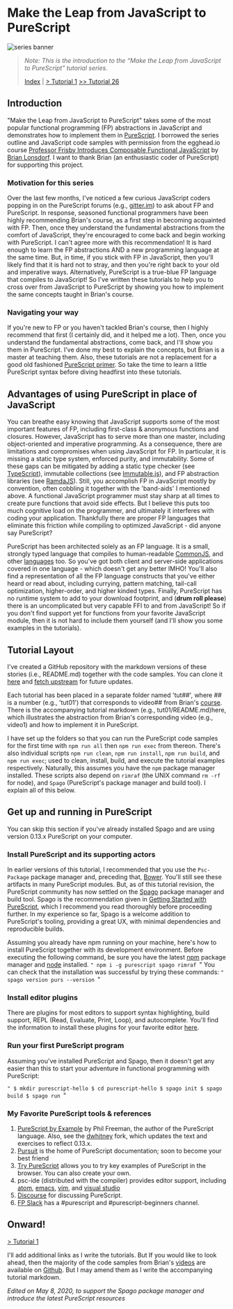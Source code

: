 # Make the Leap from JavaScript to PureScript

![series banner](resources/glitched-abstract.jpg)

> *Note: This is the introduction to the “Make the Leap from JavaScript to PureScript” tutorial series.*
>
> [Index](https://github.com/adkelley/javascript-to-purescript/tree/master/md) | [> Tutorial 1](https://github.com/adkelley/javascript-to-purescript/tree/master/tut01) [>> Tutorial 26](https://github.com/adkelley/javascript-to-purescript/tree/master/tut26)

## Introduction

"Make the Leap from JavaScript to PureScript" takes some of the most popular functional programming (FP) abstractions in JavaScript and demonstrates how to implement them in [PureScript](http://www.purescript.org). I borrowed the series outline and JavaScript code samples with permission from the egghead.io course [Professor Frisby Introduces Composable Functional JavaScript](https://egghead.io/courses/professor-frisby-introduces-composable-functional-javascript) by
[Brian Lonsdorf](https://github.com/DrBoolean).  I want to thank Brian (an enthusiastic coder of PureScript) for supporting this project.

### Motivation for this series

Over the last few months, I've noticed a few curious JavaScript coders popping in on the PureScript forums (e.g., [gitter.im](https://gitter.im/purescript/purescript)) to ask about FP and PureScript.  In response, seasoned functional programmers have been highly recommending Brian's course, as a first step in becoming acquainted with FP. Then, once they understand the fundamental abstractions from the comfort of JavaScript, they're encouraged to come back and begin working with PureScript.  I can't agree more with this recommendation!  It is hard enough to learn the FP abstractions AND a new programming language at the same time.  But, in time, if you stick with FP in JavaScript, then you'll likely find that it is hard not to stray, and then you're right back to your old and imperative ways. Alternatively, PureScript is a true-blue FP language that compiles to JavaScript!  So I've written these tutorials to help you to cross over from JavaScript to PureScript by showing you how to implement the same concepts taught in Brian's course.

### Navigating your way

If you're new to FP or you haven't tackled Brian's course, then I highly recommend that first (I certainly did, and it helped me a lot). Then, once you understand the fundamental abstractions, come back, and I'll show you them in PureScript. I've done my best to explain the concepts, but Brian is a master at teaching them.  Also, these tutorials are not a replacement for a good old fashioned [PureScript primer](https://leanpub.com/purescript). So take the time to learn a little PureScript syntax before diving headfirst into these tutorials.

## Advantages of using PureScript in place of JavaScript

You can breathe easy knowing that JavaScript supports some of the most important features of FP, including first-class & anonymous functions and closures.  However, JavaScript has to serve more than one master, including object-oriented and imperative programming.  As a consequence, there are limitations and compromises when using JavaScript for FP. In particular, it is missing a static type system, enforced purity, and immutability.  Some of these gaps can be mitigated by adding a static type checker (see [TypeScript](https://www.typescriptlang.org/)), immutable collections (see [Immutable.js](https://facebook.github.io/immutable-js/)), and FP abstraction libraries (see [RamdaJS](http://ramdajs.com)). Still, you accomplish FP in JavaScript mostly by convention, often cobbling it together with the 'band-aids' I mentioned above. A functional JavaScript programmer must stay sharp at all times to create pure functions that avoid side effects.  But I believe this puts too much cognitive load on the programmer, and ultimately it interferes with coding your application.  Thankfully there are proper FP languages that eliminate this friction while compiling to optimized JavaScript - did anyone say PureScript?

PureScript has been architected solely as an FP language. It is a small, strongly typed language that compiles to human-readable [CommonJS](https://en.wikipedia.org/wiki/CommonJS), and other [languages](https://github.com/andyarvanitis/purescript-native) too. So you've got both client and server-side applications covered in one language - which doesn't get any better IMHO! You'll also find a representation of all the FP language constructs that you've either heard or read about, including currying, pattern matching, tail-call optimization, higher-order, and higher kinded types.  Finally, PureScript has no runtime system to add to your download footprint, and (**drum roll please**) there is an uncomplicated but very capable FFI to and from JavaScript! So if you don't find support yet for functions from your favorite JavaScript module, then it is not hard to include them yourself (and I'll show you some examples in the tutorials).

## Tutorial Layout

I've created a GitHub repository with the markdown versions of these stories (i.e., README.md) together with the code samples. You can clone it [here](https://github.com/adkelley/javascript-to-purescript) and [fetch upstream](https://help.github.com/articles/syncing-a-fork/) for future updates.

Each tutorial has been placed in a separate folder named 'tut##', where ## is a number (e.g., 'tut01') that corresponds to video## from Brian's [course](https://egghead.io/courses/professor-frisby-introduces-composable-functional-javascript). There is the accompanying tutorial markdown (e.g., tut01/README.md)here, which illustrates the abstraction from Brian's corresponding video (e.g., video1) and how to implement it in PureScript.

I have set up the folders so that you can run the PureScript code samples for the first time with `npm run all` then `npm run exec` from thereon. There's also individual scripts `npm run clean`, `npm run install`, `npm run build`, and `npm run exec`; used to clean, install, build, and execute the tutorial examples respectively. Naturally, this assumes you have the `npm` package manager installed. These scripts also depend on `rimraf` (the UNIX command `rm -rf` for node), and `Spago` (PureScript's package manager and build tool). I explain all of this below.

## Get up and running in PureScript

You can skip this section if you've already installed Spago and are using version 0.13.x PureScript on your computer.

### Install PureScript and its supporting actors
In earlier versions of this tutorial, I recommended that you use the `Psc-Package` package manager and, preceding that, [Bower](https://bower.io). You'll still see these artifacts in many PureScript modules.  But, as of this tutorial revision, the PureScript community has now settled on the [Spago](https://github.com/purescript/spago) package manager and build tool.  Spago is the recommendation given in [Getting Started with PureScript](http://www.purescript.org/learn/getting-started/), which I recommend you read thoroughly before proceeding further. In my experience so far, Spago is a welcome addition to PureScript's tooling, providing a great UX, with minimal dependencies and reproducible builds.

Assuming you already have npm running on your machine, here's how to install PureScript together with its development environment.   Before executing the following command, be sure you have the latest [npm](https://www.npmjs.com/) package manager and [node](https://nodejs.org/en/) installed.
`"
npm i -g purescript spago rimraf
`"
You can check that the installation was successful by trying these commands:
`"
spago version
purs --version
`"

### Install  editor plugins
There are plugins for most editors to support syntax highlighting, build support, REPL (Read, Evaluate, Print, Loop), and autocomplete. You'll find the information to install these plugins for your favorite editor [here](https://github.com/purescript/documentation/blob/master/ecosystem/Editor-and-tool-support.md).

### Run your first PureScript program

Assuming you've installed PureScript and Spago, then it doesn't get any easier than this to start your adventure in functional programming with PureScript:

`"
$ mkdir purescript-hello
$ cd purescript-hello
$ spago init
$ spago build
$ spago run
`"


### My Favorite PureScript tools & references

1. [PureScript by Example](https://leanpub.com/purescript/) by Phil Freeman, the author of the PureScript language.  Also, see the [dwhitney](https://github.com/dwhitney/purescript-book) fork, which updates the text and exercises to reflect 0.13.x.
2. [Pursuit](https://pursuit.purescript.org) is the home of PureScript documentation; soon to become your best friend
3. [Try PureScript](http://try.purescript.org/) allows you to try key examples of PureScript in the browser.  You can also create your own.
4. psc-ide (distributed with the compiler) provides editor support, including [atom](https://github.com/nwolverson/atom-ide-purescript), [emacs]( https://github.com/epost/psc-ide-emacs), [vim](https://github.com/FrigoEU/psc-ide-vim), and [visual studio]( https://github.com/nwolverson/vscode-ide-purescript)
5. [Discourse](https://discourse.purescript.org/) for discussing PureScript.
6.  [FP Slack](https://functionalprogramming.slack.com/#/) has a #purescript and #purescript-beginners channel.

## Onward!

[> Tutorial 1](https://github.com/adkelley/javascript-to-purescript/tree/master/tut01)

I'll add additional links as I write the tutorials. But If you would like to look ahead, then the majority of the code samples from Brian's [videos](https://egghead.io/courses/professor-frisby-introduces-composable-functional-javascript) are available on [Github](https://github.com/adkelley/javascript-to-purescript). But I may amend them as I write the accompanying tutorial markdown.  

*Edited on May 8, 2020, to support the Spago package manager and introduce the latest PureScript resources*
